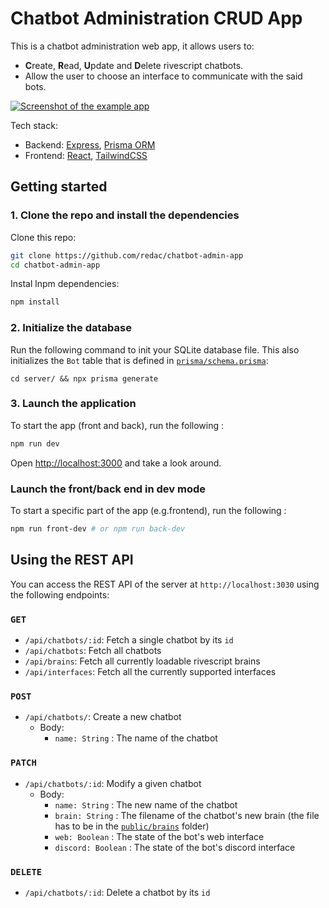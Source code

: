# Chatbot Administration CRUD App

This is a chatbot administration web app, it allows users to:

- **C**reate, **R**ead, **U**pdate and **D**elete rivescript chatbots.
- Allow the user to choose an interface to communicate with the said bots.

<a href="#" target="_blank"><img src="https://i.imgur.com/Be0l2O0.png" alt="Screenshot of the example app"/></a>

Tech stack:

- Backend: [Express](https://expressjs.com/), [Prisma ORM](https://www.prisma.io/express)
- Frontend: [React](https://reactjs.org/), [TailwindCSS](https://tailwindcss.com/)

## Getting started

### 1. Clone the repo and install the dependencies

Clone this repo:
```bash
git clone https://github.com/redac/chatbot-admin-app
cd chatbot-admin-app
```

Instal lnpm dependencies:
```bash
npm install
```

### 2. Initialize the database

Run the following command to init your SQLite database file. This also initializes the `Bot` table that is defined in [`prisma/schema.prisma`](./server/prisma/schema.prisma):

```
cd server/ && npx prisma generate
```

### 3. Launch the application

To start the app (front and back), run the following :

```bash
npm run dev
```

Open [http://localhost:3000](http://localhost:3000) and take a look around.

### Launch the front/back end in dev mode

To start a specific part of the app (e.g.frontend), run the following :

```bash
npm run front-dev # or npm run back-dev
```

## Using the REST API

You can access the REST API of the server at `http://localhost:3030` using the following endpoints:

### `GET`

- `/api/chatbots/:id`: Fetch a single chatbot by its `id`
- `/api/chatbots`: Fetch all chatbots
- `/api/brains`: Fetch all currently loadable rivescript brains
- `/api/interfaces`: Fetch all the currently supported interfaces

### `POST`

- `/api/chatbots/`: Create a new chatbot
  - Body:
    - `name: String` : The name of the chatbot

### `PATCH`

- `/api/chatbots/:id`: Modify a given chatbot
  - Body:
    - `name: String` : The new name of the chatbot
    - `brain: String` : The filename of the chatbot's new brain (the file has to be in the [`public/brains`](./server/src/public/brains/) folder)
    - `web: Boolean` : The state of the bot's web interface
    - `discord: Boolean` : The state of the bot's discord interface

### `DELETE`

- `/api/chatbots/:id`: Delete a chatbot by its `id`
